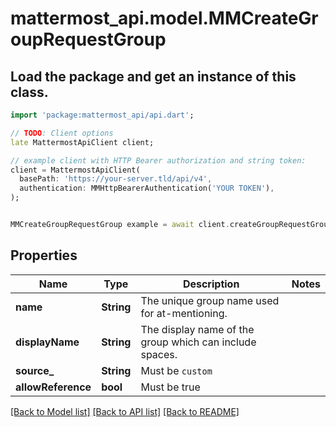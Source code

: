 # mattermost_api.model.MMCreateGroupRequestGroup

## Load the package and get an instance of this class.
```dart
import 'package:mattermost_api/api.dart';

// TODO: Client options
late MattermostApiClient client;

// example client with HTTP Bearer authorization and string token:
client = MattermostApiClient(
  basePath: 'https://your-server.tld/api/v4',
  authentication: MMHttpBearerAuthentication('YOUR TOKEN'),
);


MMCreateGroupRequestGroup example = await client.createGroupRequestGroup.FUNCTION_THAT_RETURNS_THIS_CLASS();

```

## Properties
Name | Type | Description | Notes
------------ | ------------- | ------------- | -------------
**name** | **String** | The unique group name used for at-mentioning. | 
**displayName** | **String** | The display name of the group which can include spaces. | 
**source_** | **String** | Must be `custom` | 
**allowReference** | **bool** | Must be true | 

[[Back to Model list]](../GENERATED_README.md#documentation-for-models) [[Back to API list]](../GENERATED_README.md#documentation-for-api-endpoints) [[Back to README]](../GENERATED_README.md)


